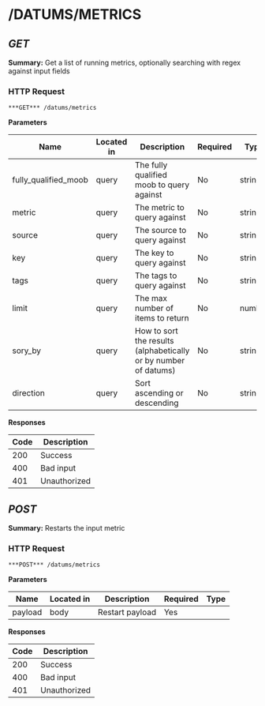 # /DATUMS/METRICS
## ***GET***

**Summary:** Get a list of running metrics, optionally searching with regex against input fields

### HTTP Request
`***GET*** /datums/metrics`

**Parameters**

| Name | Located in | Description | Required | Type |
| ---- | ---------- | ----------- | -------- | ---- |
| fully_qualified_moob | query | The fully qualified moob to query against | No | string |
| metric | query | The metric to query against | No | string |
| source | query | The source to query against | No | string |
| key | query | The key to query against | No | string |
| tags | query | The tags to query against | No | string |
| limit | query | The max number of items to return | No | number |
| sory_by | query | How to sort the results (alphabetically or by number of datums) | No | string |
| direction | query | Sort ascending or descending | No | string |

**Responses**

| Code | Description |
| ---- | ----------- |
| 200 | Success |
| 400 | Bad input |
| 401 | Unauthorized |

## ***POST***

**Summary:** Restarts the input metric

### HTTP Request
`***POST*** /datums/metrics`

**Parameters**

| Name | Located in | Description | Required | Type |
| ---- | ---------- | ----------- | -------- | ---- |
| payload | body | Restart payload | Yes |  |

**Responses**

| Code | Description |
| ---- | ----------- |
| 200 | Success |
| 400 | Bad input |
| 401 | Unauthorized |
